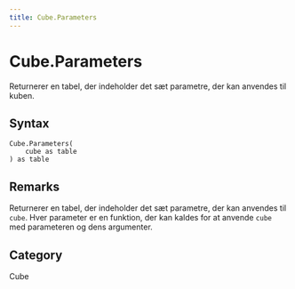 ```yaml
---
title: Cube.Parameters
---
```


# Cube.Parameters


Returnerer en tabel, der indeholder det sæt parametre, der kan anvendes til kuben.


## Syntax

```powerquery
Cube.Parameters(
    cube as table
) as table
```


## Remarks

Returnerer en tabel, der indeholder det sæt parametre, der kan anvendes til <code>cube</code>. Hver parameter er en funktion, der kan kaldes for at anvende <code>cube</code> med parameteren og dens argumenter.



## Category
Cube
